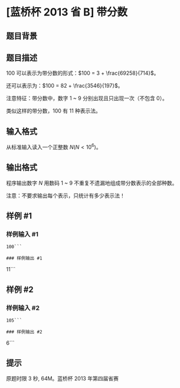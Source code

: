 # [蓝桥杯 2013 省 B] 带分数

## 题目背景



## 题目描述

$100$ 可以表示为带分数的形式：$100 = 3 + \frac{69258}{714}$。

还可以表示为：$100 = 82 + \frac{3546}{197}$。

注意特征：带分数中，数字 $1$ ~ $9$ 分别出现且只出现一次（不包含 $0$）。

类似这样的带分数，$100$ 有 $11$ 种表示法。






## 输入格式

从标准输入读入一个正整数 $N(N<10^6)$。

## 输出格式

程序输出数字 $N$ 用数码 $1$ ~ $9$ 不重复不遗漏地组成带分数表示的全部种数。

注意：不要求输出每个表示，只统计有多少表示法！

## 样例 #1

### 样例输入 #1
```
100```

### 样例输出 #1

```
11```

## 样例 #2

### 样例输入 #2
```
105```

### 样例输出 #2

```
6```

## 提示

原题时限 3 秒, 64M。蓝桥杯 2013 年第四届省赛
